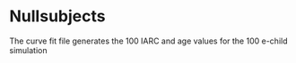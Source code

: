 # Nullsubjects

The curve fit file generates the 100 IARC and age values for the 100 e-child simulation
